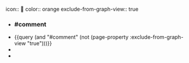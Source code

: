 icon:: 📌
color:: orange
exclude-from-graph-view:: true

- ### #comment
- {{query (and "#comment"  (not (page-property :exclude-from-graph-view "true")))}}
-
-